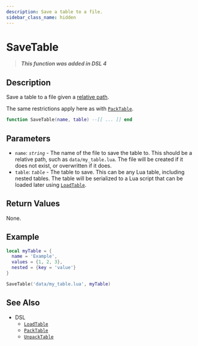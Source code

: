 ```yaml
---
description: Save a table to a file.
sidebar_class_name: hidden
---
```


# SaveTable

> **_This function was added in DSL 4_**

## Description

Save a table to a file given a [relative path](/docs/dsl-reference/basic-concepts/relative-paths).

The same restrictions apply here as with [`PackTable`](PackTable).

```lua
function SaveTable(name, table) --[[ ... ]] end
```

## Parameters

- `name`: _`string`_ - The name of the file to save the table to. This should be a relative path, such as `data/my_table.lua`. The file will be created if it does not exist, or overwritten if it does.
- `table`: _`table`_ - The table to save. This can be any Lua table, including nested tables. The table will be serialized to a Lua script that can be loaded later using [`LoadTable`](LoadTable).

## Return Values

None.

## Example

```lua
local myTable = {
  name = 'Example',
  values = {1, 2, 3},
  nested = {key = 'value'}
}

SaveTable('data/my_table.lua', myTable)
```

## See Also

- DSL
  - [`LoadTable`](LoadTable)
  - [`PackTable`](PackTable)
  - [`UnpackTable`](UnpackTable)
